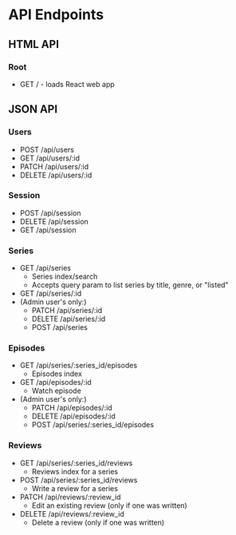 # API Endpoints

## HTML API

### Root

- GET / - loads React web app

## JSON API

### Users

- POST /api/users
- GET /api/users/:id
- PATCH /api/users/:id
- DELETE /api/users/:id

### Session

- POST /api/session
- DELETE /api/session
- GET /api/session

### Series

- GET /api/series
  - Series index/search
  - Accepts query param to list series by title, genre, or "listed"
- GET /api/series/:id
- (Admin user's only:)
  - PATCH /api/series/:id
  - DELETE /api/series/:id
  - POST /api/series

### Episodes

- GET /api/series/:series_id/episodes
  - Episodes index
- GET /api/episodes/:id
  - Watch episode
- (Admin user's only:)
  - PATCH /api/episodes/:id
  - DELETE /api/episodes/:id
  - POST /api/series/:series_id/episodes

### Reviews

- GET /api/series/:series_id/reviews
  - Reviews index for a series
- POST /api/series/:series_id/reviews
  - Write a review for a series
- PATCH /api/reviews/:review_id
  - Edit an existing review (only if one was written)
- DELETE /api/reviews/:review_id
  - Delete a review (only if one was written)
